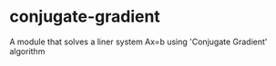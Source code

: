 # conjugate-gradient

A module that solves a liner system Ax=b using 'Conjugate Gradient' algorithm
